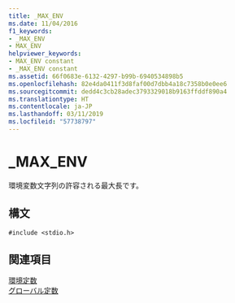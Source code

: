 ```yaml
---
title: _MAX_ENV
ms.date: 11/04/2016
f1_keywords:
- _MAX_ENV
- MAX_ENV
helpviewer_keywords:
- MAX_ENV constant
- _MAX_ENV constant
ms.assetid: 66f0683e-6132-4297-b99b-6940534898b5
ms.openlocfilehash: 82e4da0411f3d8faf00d7dbb4a18c7358b0e0ee6
ms.sourcegitcommit: dedd4c3cb28adec3793329018b9163ffddf890a4
ms.translationtype: HT
ms.contentlocale: ja-JP
ms.lasthandoff: 03/11/2019
ms.locfileid: "57738797"
---
```

# <a name="maxenv"></a>_MAX_ENV

環境変数文字列の許容される最大長です。

## <a name="syntax"></a>構文

```
#include <stdio.h>
```

## <a name="see-also"></a>関連項目

[環境定数](../c-runtime-library/environmental-constants.md)<br/>
[グローバル定数](../c-runtime-library/global-constants.md)
